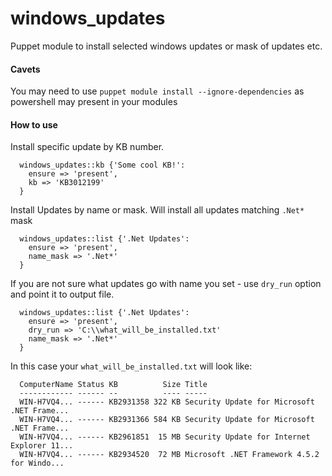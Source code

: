# windows_updates

Puppet module to install selected windows updates or mask of updates etc.

#### Cavets

You may need to use `puppet module install --ignore-dependencies` as powershell may present in your modules

#### How to use

Install specific update by KB number.

```puppet
  windows_updates::kb {'Some cool KB!':
    ensure => 'present',
    kb => 'KB3012199'
  }
````

Install Updates by name or mask. Will install all updates matching `.Net*` mask

```puppet
  windows_updates::list {'.Net Updates':
    ensure => 'present',
    name_mask => '.Net*'
  }
````

If you are not sure what updates go with name you set - use `dry_run` option and point it to output file.

```puppet
  windows_updates::list {'.Net Updates':
    ensure => 'present',
    dry_run => 'C:\\what_will_be_installed.txt'
    name_mask => '.Net*'
  }
````

In this case your `what_will_be_installed.txt` will look like:

```csv
  ComputerName Status KB          Size Title
  ------------ ------ --          ---- -----
  WIN-H7VQ4... ------ KB2931358 322 KB Security Update for Microsoft .NET Frame...
  WIN-H7VQ4... ------ KB2931366 584 KB Security Update for Microsoft .NET Frame...
  WIN-H7VQ4... ------ KB2961851  15 MB Security Update for Internet Explorer 11...
  WIN-H7VQ4... ------ KB2934520  72 MB Microsoft .NET Framework 4.5.2 for Windo...
```
